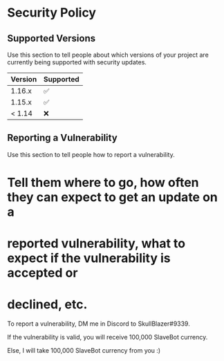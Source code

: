 # Security Policy

## Supported Versions

Use this section to tell people about which versions of your project are
currently being supported with security updates.

| Version | Supported          |
| ------- | ------------------ |
| 1.16.x  | :white_check_mark: |
| 1.15.x  | :white_check_mark: |
| < 1.14  | :x:                |

## Reporting a Vulnerability

Use this section to tell people how to report a vulnerability.

# Tell them where to go, how often they can expect to get an update on a
# reported vulnerability, what to expect if the vulnerability is accepted or
# declined, etc.

To report a vulnerability, DM me in Discord to SkullBlazer#9339.

If the vulnerability is valid, you will receive 100,000 SlaveBot currency.

Else, I will take 100,000 SlaveBot currency from you :)
